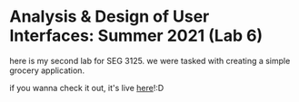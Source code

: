 # Analysis & Design of User Interfaces: Summer 2021 (Lab 6)

here is my second lab for SEG 3125. we were tasked with creating a simple grocery application.

if you wanna check it out, it's live [here](http://swardak.github.io/cerium-physiotherapy)!:D
